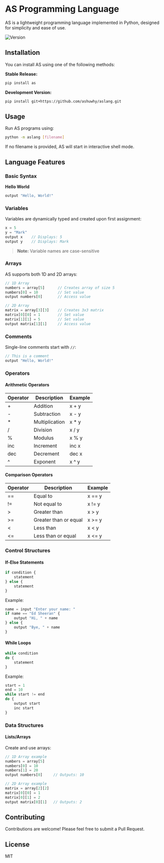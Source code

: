 # AS Programming Language

AS is a lightweight programming language implemented in Python, designed for simplicity and ease of use.

![Version](https://img.shields.io/badge/version-0.1-blue)

## Installation

You can install AS using one of the following methods:

**Stable Release:**
```bash
pip install as
```

**Development Version:**
```bash
pip install git+https://github.com/ashuwhy/aslang.git
```

## Usage

Run AS programs using:
```bash
python -m aslang [filename]
```
If no filename is provided, AS will start in interactive shell mode.

## Language Features

### Basic Syntax

**Hello World**
```javascript
output "Hello, World!"
```

### Variables

Variables are dynamically typed and created upon first assignment:

```javascript
x = 5
y = "Mark"
output x    // Displays: 5
output y    // Displays: Mark
```

> **Note:** Variable names are case-sensitive

### Arrays

AS supports both 1D and 2D arrays:

```javascript
// 1D Array
numbers = array[5]      // Creates array of size 5
numbers[0] = 10         // Set value
output numbers[0]       // Access value

// 2D Array
matrix = array[3][3]    // Creates 3x3 matrix
matrix[0][0] = 1        // Set value
matrix[1][1] = 5        // Set value
output matrix[1][1]     // Access value
```

### Comments

Single-line comments start with `//`:
```javascript
// This is a comment
output "Hello, World!"
```

### Operators

#### Arithmetic Operators

| Operator | Description    | Example |
|----------|----------------|---------|
| +        | Addition       | x + y   |
| -        | Subtraction    | x - y   |
| *        | Multiplication | x * y   |
| /        | Division       | x / y   |
| %        | Modulus        | x % y   |
| inc      | Increment      | inc x   |
| dec      | Decrement      | dec x   |
| ^        | Exponent       | x ^ y   |

#### Comparison Operators

| Operator | Description              | Example |
|----------|--------------------------|---------|
| ==       | Equal to                 | x == y  |
| !=       | Not equal to            | x != y  |
| >        | Greater than            | x > y   |
| >=       | Greater than or equal   | x >= y  |
| <        | Less than               | x < y   |
| <=       | Less than or equal      | x <= y  |

### Control Structures

#### If-Else Statements

```javascript
if condition {
    statement
} else {
    statement
}
```

Example:
```javascript
name = input "Enter your name: "
if name == "Ed Sheeran" {
    output "Hi, " + name
} else {
    output "Bye, " + name
}
```

#### While Loops

```javascript
while condition 
do {
    statement
}
```

Example:
```javascript
start = 1
end = 10
while start != end
do {
    output start
    inc start
}
```

### Data Structures

#### Lists/Arrays

Create and use arrays:
```javascript
// 1D Array example
numbers = array[5]
numbers[0] = 10
numbers[1] = 20
output numbers[0]     // Outputs: 10

// 2D Array example
matrix = array[2][2]
matrix[0][0] = 1
matrix[0][1] = 2
output matrix[0][1]   // Outputs: 2
```

## Contributing

Contributions are welcome! Please feel free to submit a Pull Request.

## License

MIT
